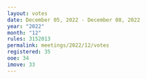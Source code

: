 ```yaml
---
layout: votes
date: December 05, 2022 - December 08, 2022
year: "2022"
month: "12"
rules: 3152013
permalink: meetings/2022/12/votes
registered: 35
ooe: 34
imove: 33
---
```


